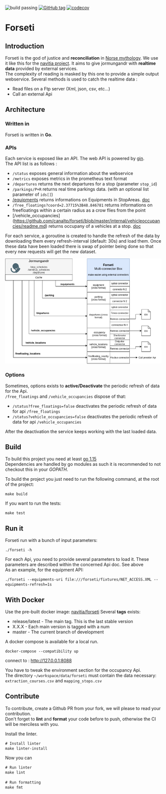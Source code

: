 ![build passing](https://img.shields.io/github/workflow/status/CanalTP/forseti/Create%20and%20publish%20release%20image?logo=github)
[![GitHub tag](https://img.shields.io/github/tag/CanalTP/forseti.svg)](https://github.com/CanalTP/forseti/tag)
[![codecov](https://codecov.io/gh/CanalTP/forseti/branch/master/graph/badge.svg?token=9YFIEZ9ZVM)](https://codecov.io/gh/CanalTP/forseti)

# Forseti

## Introduction

Forseti is the god of justice and **reconciliation** in [Norse mythology](https://en.wikipedia.org/wiki/Forseti).
We use it like this for the [navitia project](https://github.com/CanalTP/navitia). It aims to give jormungandr with **realtime data** provided by external services.<br>
The complexity of reading is masked by this one to provide a simple output webservice. Several methods is used to catch the realtime data :

- Read files on a Ftp server (Xml, json, csv, etc...)
- Call an external Api

## Architecture

### Written in

Forseti is written in **Go**.<br>

### APIs

Each service is exposed like an API. The web API is powered by [gin](https://github.com/gin-gonic/gin).<br>
The API list is as follows :

- `/status` exposes general information about the webservice
- `/metrics` exposes metrics in the prometheus text format
- `/departures` returns the next departures for a stop (parameter `stop_id`)
- `/parkings/P+R` returns real time parkings data. (with an optional list parameter of `ids[]`)
- [/equipments](https://github.com/canaltp/forseti/blob/master/internal/equipments/readme.md) returns informations on Equipments in StopAreas. [doc](https://github.com/canaltp/forseti/blob/master/internal/equipments/readme.md)
- `/free_floatings?coord=2.37715%3B48.846781` returns informations on freefloatings  within a certain radius as a crow flies from the point
- [/vehicle_occupancies] (https://github.com/canaltp/forseti/blob/master/internal/vehicleoccupancies/readme.md) returns occupany of a vehicles at a stop. [doc](https://github.com/canaltp/forseti/blob/master/internal/vehicleoccupancies/readme.md)

For each service, a goroutine is created to handle the refresh of the data by downloading them every refresh-interval (default: 30s) and load them. Once these data have been loaded there is swap of pointer being done so that every new requests will get the new dataset.

![artchitecture](doc/architecture.png)

### Options

Sometimes, options exists to **active/Deactivate** the periodic refresh of data for the Api.<br>
`/free_floatings` and `/vehicle_occupancies` dispose of that:

- `/status?free_floatings=false` deactivates the periodic refresh of data for api `/free_floatings`
- `/status?vehicle_occupancies=false` deactivates the periodic refresh of data for api `/vehicle_occupancies`

After the deactivation the service keeps working with the last loaded data.

## Build

To build this project you need at least [go 1.15](https://golang.org/dl)<br>
Dependencies are handled by go modules as such it is recommended to not checkout this in your *GOPATH*.

To build the project you just need to run the following command, at the root of the project:

```shell
make build
```

If you want to run the tests:

``` shell
make test
```

## Run it

Forseti run with a bunch of input parameters:

```shell
./forseti -h
```

For each Api, you need to provide several parameters to load it. These parameters are described within the concerned Api doc. See above<br> 
As an example, for the equipment API:

```
./forseti --equipments-uri file:///forseti/fixtures/NET_ACCESS.XML --equipments-refresh=1s
```

## With Docker

Use the pre-built docker image: [navitia/forseti](https://hub.docker.com/r/navitia/forseti)
Several **tags** exists:

- release/latest - The main tag. This is the last stable version
- X.X.X - Each main version is tagged with a num
- master - The current branch of development

A docker compose is available for a local run.<br>

```
docker-compose --compatibility up
```

connect to : http://127.0.0.1:8088<br>

You have to tweak the environment section for the occupancy Api.<br>
The directory `~/workspace/data/forseti` must contain the data necessary: `extraction_courses.csv` and `mapping_stops.csv`

## Contribute

To contribute, create a Github PR from your fork, we will please to read your contribution.<br>
Don't forget to **lint** and **format** your code before to push, otherwise the CI will be merciless with you.<br>

Install the linter.

```shell
# Install linter
make linter-install
```

Now you can

```shell
# Run linter
make lint

# Run formatting
make fmt
```
 
